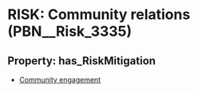 # RISK: __Community relations__ (PBN__Risk_3335)

## Property: has_RiskMitigation

* [Community engagement](PBN__Mitigation_2053)

